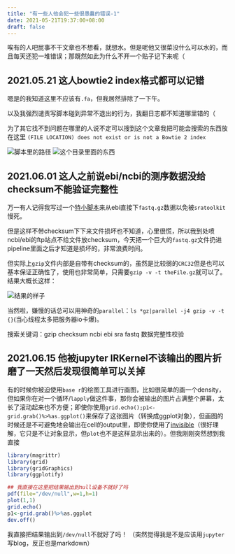 ```yaml
---
title: "有一些人他会犯一些很愚蠢的错误-1"
date: 2021-05-21T19:37:00+08:00
draft: false
---
```


唉有的人吧屁事不干文章也不想看，就想水。但是呢他又很菜没什么可以水的，而且每天还犯一堆错误；那既然如此为什么不开一个贴子记下来呢（

## 2021.05.21 这人bowtie2 index格式都可以记错


嗯是的我知道这里不应该有`.fa`，但我居然排除了一下午。

以及我强烈谴责写脚本碰到异常不退出的行为，我翻日志都不知道哪里错的（

为了其它找不到问题在哪里的人说不定可以搜到这个文章我把可能会搜索的东西放在这里
`(FILE LOCATION) does not exist or is not a Bowtie 2 index`

![脚本里的路径](https://cdn.jsdelivr.net/gh/TTTPOB/imageHost/20210521194119.png)
![这个目录里面的东西](https://cdn.jsdelivr.net/gh/TTTPOB/imageHost/20210521194231.png)

## 2021.06.01 这人之前说ebi/ncbi的测序数据没给checksum不能验证完整性

万一有人记得我写过一个[特小脚本](https://blog.tpob.xyz/2021/03/24/%E6%9B%B4%E5%BF%AB%E4%B8%8B%E8%BD%BDsra%E6%95%B0%E6%8D%AE%E5%BA%93%E4%B8%AD%E7%9A%84fastq.gz%E6%96%87%E4%BB%B6/)来从ebi直接下`fastq.gz`数据以免被`sratoolkit`慢死。

但是这样不带checksum下下来文件损坏也不知道，心里很慌，所以我到处喷ncbi/ebi的ftp站点不给文件放checksum，今天把一个巨大的`fastq.gz`文件扔进pipeline里面之后才知道是损坏的，非常浪费时间。

但实际上`gzip`文件内部是自带有checksum的，虽然是比较弱的`CRC32`但是也可以基本保证正确性了，使用也非常简单，只需要`gzip -v -t theFile.gz`就可以了。结果大概长这样：

![结果的样子](https://cdn.jsdelivr.net/gh/TTTPOB/imageHost/20210601203859.png)

当然啦，嫌慢的话总可以用神奇的`parallel`：`ls *gz|parallel -j4 gzip -v -t {}`(当心线程太多把服务器io卡爆)。

搜索关键词：gzip checksum ncbi ebi sra fastq 数据完整性校验

## 2021.06.15 他被jupyter IRKernel不该输出的图片折磨了一天然后发现很简单可以关掉

有的时候你被迫使用`base r`的绘图工具进行画图，比如很简单的画一个density，但如果你在对一个循环/`lapply`做这件事，那你会被输出的图片占满整个屏幕，太长了滚动起来也不方便；即使你使用`grid.echo();p1<-grid.grab()%>%as.ggplot()`来保存了这张图片（转换成ggplot对象），但画图的时候还是不可避免地会输出在cell的output里，即使你使用了[invisible](https://www.rdocumentation.org/packages/base/versions/3.6.2/topics/invisible)（很好理解，它只是不让对象显示，但`plot`也不是这样显示出来的）。但我刚刚突然想到我直接

```R
library(magrittr)
library(grid)
library(gridGraphics)
library(ggplotify)

## 我直接在这里把结果输出到null设备不就好了吗
pdf(file="/dev/null",w=1,h=1)
plot(1,1)
grid.echo()
p1<-grid.grab()%>%as.ggplot
dev.off()
```
我直接把结果输出到`/dev/null`不就好了吗！
（突然觉得我是不是应该用`jupyter`写blog，反正也是markdown）
